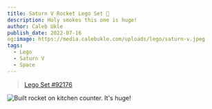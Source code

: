 ```yaml
---
title: Saturn V Rocket Lego Set 🚀
description: Holy smokes this one is huge!
author: Caleb Ukle
publish_date: 2022-07-16
og:image: https://media.calebukle.com/uploads/lego/saturn-v.jpeg
tags:
  - Lego
  - Saturn V
  - Space
---
```


> [Lego Set #92176](https://www.lego.com/en-us/product/lego-nasa-apollo-saturn-v-92176)

![Built rocket on kitchen counter. It's huge!](https://media.calebukle.com/uploads/lego/saturn-v.jpeg)
